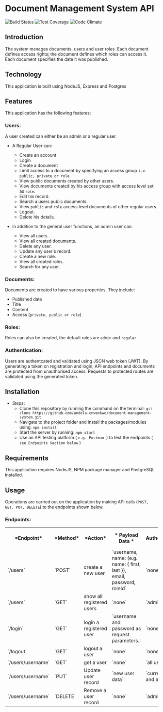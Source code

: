 
# Document Management System API

[![Build Status](https://travis-ci.org/andela-cnwankwo/document-management-system.svg?branch=develop)](https://travis-ci.org/andela-cnwankwo/document-management-system)  [![Test Coverage](https://codeclimate.com/github/andela-cnwankwo/document-management-system/badges/coverage.svg)](https://codeclimate.com/github/andela-cnwankwo/document-management-system/coverage)   [![Code Climate](https://codeclimate.com/github/andela-cnwankwo/document-management-system/badges/gpa.svg)](https://codeclimate.com/github/andela-cnwankwo/document-management-system)  


## Introduction

The system manages documents, users and user roles. Each document defines access rights; the document defines which roles can access it. 
Each document specifies the date it was published.

## Technology

This application is built using NodeJS, Express and Postgres

## Features
This application has the following features:

### Users:
A user created can either be an admin or a regular user.
- A Regular User can: 
    - Create an account
    - Login
    - Create a document
    - Limit access to a document by specifying an access group `i.e. public, private or role`.
    - View public documents created by other users.
    - View documents created by his access group with access level set as `role`.
    - Edit his record.
    - Search a users public documents.
    - View `public` and `role` access level documents of other regular users.
    - Logout.
    - Delete his details.

- In addition to the general user functions, an admin user can:
    - View all users.
    - View all created documents.
    - Delete any user.
    - Update any user's record.
    - Create a new role.
    - View all created roles.
    - Search for any user.

### Documents:
Documents are created to have various properties.
They include:
- Published date
- Title
- Content
- Access (`private, public or role`)

### Roles:
Roles can also be created, the default roles are `admin` and `regular`

### Authentication:
Users are authentcated and validated using JSON web token (JWT).
By generating a token on registration and login, API endpoints and documents are protected from unauthorised access.
Requests to protected routes are validated using the generated token.

## Installation
- *Steps*:
    - Clone this repository by running the command on the terminal: `git clone https://github.com/andela-cnwankwo/document-management-system.git`
    - Navigate to the project folder and install the packages/modules using: `npm install`
    - Start the server by running: `npm start`
    - Use an API testing platform ( `e.g. Postman `) to test the endpoints ( `see Endpoints Section below` )

## Requirements
This application requires NodeJS, NPM package manager and PostgreSQL installed.

## Usage
Operations are carried out on the application by making API calls (`POST, GET, PUT, DELETE`) to the endpoints shown below.

### Endpoints:

<table> 
<tr>
<th> *Endpoint* </th> <th> *Method* </th> <th> *Action* </th> <th> * Payload Data * </th> <th> * Authorization * </th>
</tr>
<tr>
<td> `/users` </td> <td> `POST` </td> <td> create a new user </td> <td> `username, name: (e.g. name: { first, last }), email, password, roleId` </td> <td> `none` </td>
</tr>
<tr>
<td> `/users` </td> <td> `GET` </td> <td> show all registered users </td> <td> `none` </td> <td> `admin` </td>
</tr>
<tr>
<td> `/login` </td> <td> `GET` </td> <td> login a registered user </td> <td> `username and password as request parameters.` </td> <td> `none` </td>
</tr>
<tr>
<td> `/logout` </td> <td> `GET` </td> <td> logout a user </td> <td> `none` </td> <td> `none` </td>
</tr>
<tr>
<td> `/users/username` </td> <td> `GET` </td> <td> get a user </td> <td> `none` </td> <td> `all users` </td>
</tr>
<tr>
<td> `/users/username` </td> <td> `PUT` </td> <td> Update user record</td> <td> `new user data` </td> <td> `current user and admin` </td>
</tr>
<tr>
<td> `/users/username` </td> <td> `DELETE` </td> <td> Remove a user record</td> <td> `none` </td> <td> `admin` </td>
</tr>
</table>